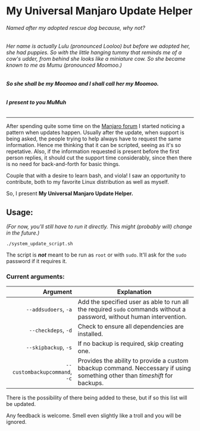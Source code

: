# My Universal Manjaro Update Helper

###### _Named after my adopted rescue dog because, why not?_
###### _Her name is actually Lulu (pronounced Looloo) but before we adopted her, she had puppies. So with the little hanging tummy that reminds me of a cow's udder, from behind she looks like a miniature cow. So she became known to me as Mumu (pronounced Moomoo.)_

###### **_So she shall be my Moomoo and I shall call her my Moomoo._**

###### **_I present to you MuMuh_**

***

After spending quite some time on the [Manjaro forum](https://forum.manjaro.org/) I started noticing a pattern when updates happen. Usually after the update, when support is being asked, the people trying to help always have to request the same information. Hence me thinking that it can be scripted, seeing as it's so repetative. Also, if the information requested is present before the first person replies, it should cut the support time considerably, since then there is no need for back-and-forth for basic things.

Couple that with a desire to learn bash, and viola! I saw an opportunity to contribute, both to my favorite Linux distribution as well as myself.

So, I present **My Universal Manjaro Update Helper.**

## Usage:

_(For now, you'll still have to run it directly. This might (probably will) change in the future.)_

```
./system_update_script.sh
```

The script is **_not_** meant to be run as `root` or with `sudo`. It'll ask for the `sudo` password if it requires it.

### Current arguments:

| Argument | Explanation |
|---:|---|
| `--addsudoers`, `-a` | Add the specified user as able to run all the required `sudo` commands without a password, without human intervention. |
| `--checkdeps`, `-d` | Check to ensure all dependencies are installed. |
| `--skipbackup`, `-s` | If no backup is required, skip creating one. |
| `--custombackupcommand`, `-c` | Provides the ability to provide a custom bbackup command. Neccessary if using something other than _timeshift_ for backups. |

There is the possibility of there being added to these, but if so this list will be updated.

Any feedback is welcome. Smell even slightly like a troll and you will be ignored.